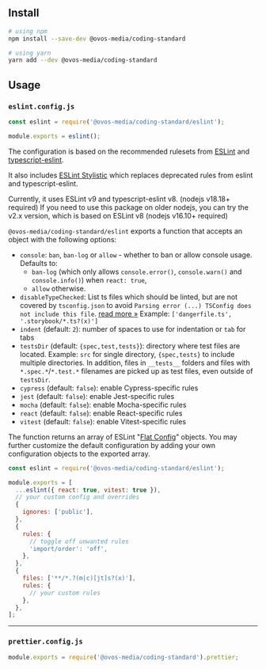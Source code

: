 ## Install

```sh
# using npm
npm install --save-dev @ovos-media/coding-standard

# using yarn
yarn add --dev @ovos-media/coding-standard
```

## Usage

### `eslint.config.js`

```js
const eslint = require('@ovos-media/coding-standard/eslint');

module.exports = eslint();
```

The configuration is based on the recommended rulesets from [ESLint](https://eslint.org/) and [typescript-eslint](https://typescript-eslint.io/).

It also includes [ESLint Stylistic](https://eslint.style/) which replaces deprecated rules from eslint and typescript-eslint.

Currently, it uses ESLint v9 and typescript-eslint v8. (nodejs v18.18+ required)
If you need to use this package on older nodejs, you can try the v2.x version, which is based on ESLint v8 (nodejs v16.10+ required)


`@ovos-media/coding-standard/eslint` exports a function that accepts an object with the following options:

- `console`: `ban`, `ban-log` or `allow` - whether to ban or allow console usage. Defaults to:
  - `ban-log` (which only allows `console.error()`, `console.warn()` and `console.info()`) when `react: true`,
  - `allow` otherwise.
- `disableTypeChecked`: List ts files which should be linted, but are not covered by `tsconfig.json`
  to avoid `Parsing error (...) TSConfig does not include this file`. [read more &raquo;](https://typescript-eslint.io/linting/troubleshooting/#i-get-errors-telling-me-eslint-was-configured-to-run--however-that-tsconfig-does-not--none-of-those-tsconfigs-include-this-file)
  Example: `['dangerfile.ts', '.storybook/*.ts?(x)']`
- `indent` (default: `2`): number of spaces to use for indentation or `tab` for tabs
- `testsDir` (default: `{spec,test,tests}`): directory where test files are located.
  Example: `src` for single directory, `{spec,tests}` to include multiple directories.
  In addition, files in `__tests__` folders and files with `*.spec.*`/`*.test.*` filenames are picked up as test files, even outside of `testsDir`.
- `cypress` (default: `false`): enable Cypress-specific rules
- `jest` (default: `false`): enable Jest-specific rules
- `mocha` (default: `false`): enable Mocha-specific rules
- `react` (default: `false`): enable React-specific rules
- `vitest` (default: `false`): enable Vitest-specific rules

The function returns an array of ESLint "[Flat Config](https://eslint.org/docs/v8.x/use/configure/configuration-files-new)" objects.
You may further customize the default configuration by adding your own configuration objects to the exported array.

```js
const eslint = require('@ovos-media/coding-standard/eslint');

module.exports = [
  ...eslint({ react: true, vitest: true }),
  // your custom config and overrides
  {
    ignores: ['public'],
  },
  {
    rules: {
      // toggle off unwanted rules
      'import/order': 'off',
    },
  },
  {
    files: ['**/*.?(m|c)[jt]s?(x)'],
    rules: {
      // your custom rules
    },
  },
];
```

---

### `prettier.config.js`

```js
module.exports = require('@ovos-media/coding-standard').prettier;
```

